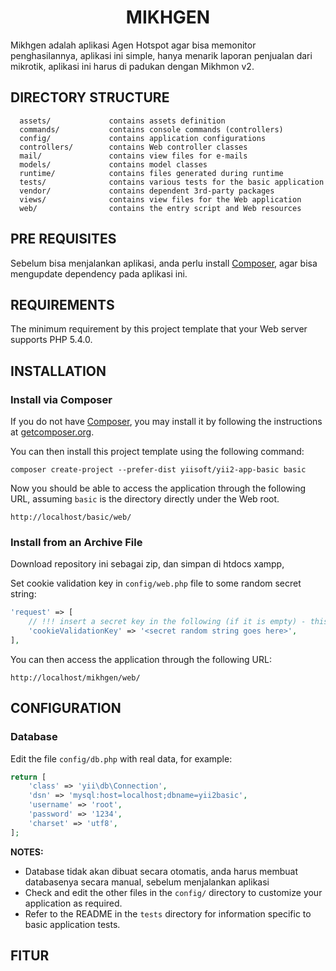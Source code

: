 <p align="center">
    <h1 align="center">MIKHGEN</h1>
</p>

Mikhgen adalah aplikasi Agen Hotspot agar bisa memonitor penghasilannya, aplikasi ini simple, hanya menarik laporan penjualan dari mikrotik, aplikasi ini harus di padukan dengan Mikhmon v2.


DIRECTORY STRUCTURE
-------------------

      assets/             contains assets definition
      commands/           contains console commands (controllers)
      config/             contains application configurations
      controllers/        contains Web controller classes
      mail/               contains view files for e-mails
      models/             contains model classes
      runtime/            contains files generated during runtime
      tests/              contains various tests for the basic application
      vendor/             contains dependent 3rd-party packages
      views/              contains view files for the Web application
      web/                contains the entry script and Web resources


PRE REQUISITES
------------

Sebelum bisa menjalankan aplikasi, anda perlu install [Composer](http://getcomposer.org/), agar bisa mengupdate dependency pada aplikasi ini. 

REQUIREMENTS
------------

The minimum requirement by this project template that your Web server supports PHP 5.4.0.


INSTALLATION
------------

### Install via Composer

If you do not have [Composer](http://getcomposer.org/), you may install it by following the instructions
at [getcomposer.org](http://getcomposer.org/doc/00-intro.md#installation-nix).

You can then install this project template using the following command:

~~~
composer create-project --prefer-dist yiisoft/yii2-app-basic basic
~~~

Now you should be able to access the application through the following URL, assuming `basic` is the directory
directly under the Web root.

~~~
http://localhost/basic/web/
~~~

### Install from an Archive File

Download repository ini sebagai zip, dan simpan di htdocs xampp, 

Set cookie validation key in `config/web.php` file to some random secret string:

```php
'request' => [
    // !!! insert a secret key in the following (if it is empty) - this is required by cookie validation
    'cookieValidationKey' => '<secret random string goes here>',
],
```

You can then access the application through the following URL:

~~~
http://localhost/mikhgen/web/
~~~


CONFIGURATION
-------------

### Database

Edit the file `config/db.php` with real data, for example:

```php
return [
    'class' => 'yii\db\Connection',
    'dsn' => 'mysql:host=localhost;dbname=yii2basic',
    'username' => 'root',
    'password' => '1234',
    'charset' => 'utf8',
];
```

**NOTES:**
- Database tidak akan dibuat secara otomatis, anda harus membuat databasenya secara manual, sebelum menjalankan aplikasi
- Check and edit the other files in the `config/` directory to customize your application as required.
- Refer to the README in the `tests` directory for information specific to basic application tests.


FITUR
-------

